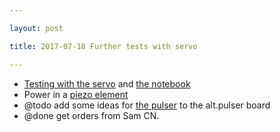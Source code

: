 ```yaml
---

layout: post

title: 2017-07-18 Further tests with servo

---
```



-   [Testing with the servo](/elmo/data/arduiphantom/Readme.md) and [the
    notebook](/elmo/data/arduiphantom/20170718-Servo.ipynb)
-   Power in a [piezo
    element](https://electronics.stackexchange.com/questions/317873/electrical-power-in-piezoelectric-transducer)
-   @todo add some ideas for [the
    pulser](https://electronics.stackexchange.com/questions/212667/ultrasound-transducer-excitation-frequency-transistor-type?rq=1)
    to the alt.pulser board
-   @done get orders from Sam CN.

